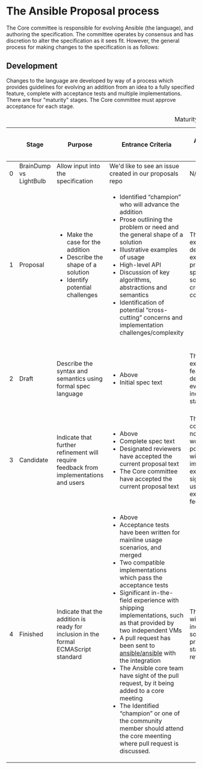# The Ansible Proposal process

The Core committee is responsible for evolving Ansible (the language), and authoring the specification. The committee operates by consensus and has discretion to alter the specification as it sees fit. However, the general process for making changes to the specification is as follows:

## Development
Changes to the language are developed by way of a process which provides guidelines for evolving an addition from an idea to a fully specified feature, complete with acceptance tests and multiple implementations. There are four "maturity" stages. The Core committee must approve acceptance for each stage.

<table>
  <caption>Maturity Stages</caption>
  <thead>
    <tr>
      <th>
      <th>Stage
      <th>Purpose
      <th>Entrance Criteria
      <th>Acceptance Signifies
      <th>Spec Quality
      <th>Post-Acceptance Changes Expected
      <th>Implementation Types Expected*
    </tr>
  </thead>
  <tr>
    <td>0
    <td>BrainDump vs LightBulb
    <td>Allow input into the specification
    <td>We'd like to see an issue created in our proposals repo
    <td>N/A
    <td>N/A
    <td>N/A
    <td>N/A
  </tr>
  <tr>
    <td>1
    <td>Proposal
    <td>
      <ul>
        <li>Make the case for the addition
        <li>Describe the shape of a solution
        <li>Identify potential challenges
      </ul>
    </td>
    <td>
      <ul>
        <li>Identified “champion” who will advance the addition
        <li>Prose outlining the problem or need and the general shape of a solution
        <li>Illustrative examples of usage
        <li>High-level API
        <li>Discussion of key algorithms, abstractions and semantics
        <li>Identification of potential “cross-cutting” concerns and implementation challenges/complexity
      </ul>
    </td>
    <td>The committee expects to devote time to examining the problem space, solutions and cross-cutting concerns
    </td>
    <td>None
    <td>Major
    <td>Polyfills / demos
  </tr>
  <tr>
    <td>2
    <td>Draft
    <td>Describe the syntax and semantics using formal spec language
    <td>
      <ul>
        <li>Above
        <li>Initial spec text
      </ul>
    </td>
    <td>The committee expects the feature to be developed and eventually included in the standard
    <td>Draft: all <em>major</em> semantics, syntax and API are covered, but TODOs, placeholders and editorial issues are expected
    <td>Incremental
    <td>Experimental
  </tr>
  <tr>
    <td>3
    <td>Candidate
    <td>Indicate that further refinement will require feedback from implementations and users
    <td>
      <ul>
        <li>Above
        <li>Complete spec text
        <li>Designated reviewers have accepted the current proposal text
        <li>The Core committee have accepted the current proposal text
      </ul>
    </td>
    <td>The solution is complete and no further work is possible without implementation experience, significant usage and external feedback.
    <td>Complete: all semantics, syntax and API are completed described
    <td>Limited: only those deemed critical based on implementation experience
    <td>Spec compliant
  </tr>
  <tr>
    <td>4
    <td>Finished
    <td>Indicate that the addition is ready for inclusion in the formal ECMAScript standard
    <td>
      <ul>
        <li>Above
        <li>Acceptance tests have been written for mainline usage scenarios, and merged
        <li>Two compatible implementations which pass the acceptance tests
        <li>Significant in-the-field experience with shipping implementations, such as that provided by two independent VMs
        <li>A pull request has been sent to <a href="https://github.com/ansible/ansible">ansible/ansible</a> with the integration
        <li>The Ansible core team have sight of the pull request, by it being added to a core meeting
        <li> The Identified “champion” or one of the community member should attend the core meenting where pull request is discussed.
      </ul>
    </td>
    <td>The addition will be included in the soonest practical standard revision
    <td>Final: All changes as a result of implementation experience are integrated
    <td>None
    <td>Shipping
  </tr>
</table>

